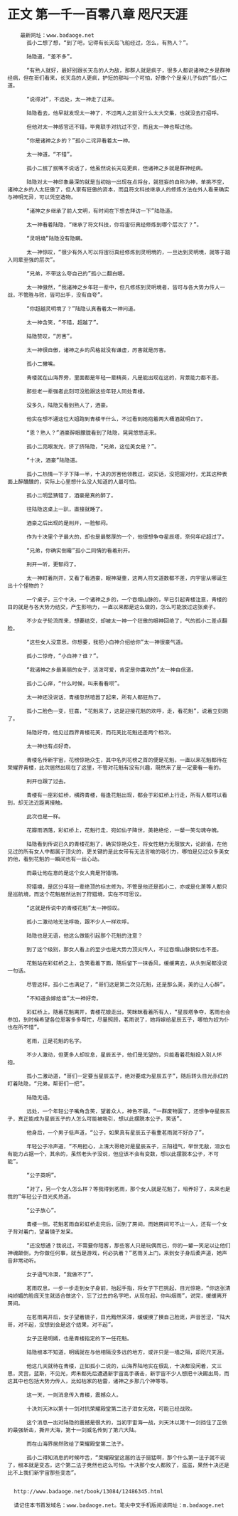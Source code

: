 # 正文 第一千一百零八章 咫尺天涯
        最新网址：www.badaoge.net
          孤小二想了想，“到了吧，记得有长天岛飞船经过，怎么，有熟人？”。
      
          陆隐道，“差不多”。
      
          “有熟人就好，最好别跟长天岛的人为敌，那群人就是疯子，很多人都说诸神之乡是群神经病，但在哥们看来，长天岛的人更疯，护短的那叫一个可怕，好像个个是亲儿子似的”孤小二道。
      
          “说得对”，不远处，太一神走了过来。
      
          陆隐看去，他早就发现太一神了，不过两人之前没什么太大交集，也就没去打招呼。
      
          但他对太一神感官还不错，毕竟联手对抗过不空，而且太一神也帮过他。
      
          “你是诸神之乡的？”孤小二诧异看着太一神。
      
          太一神道，“不错”。
      
          孤小二抿了抿嘴不说话了，他虽然说长天岛更疯，但诸神之乡就是群神经病。
      
          陆隐对太一神印象最深的就是当初始一出现在点将台，就狂妄的自称为神，单挑不空，诸神之乡的人太狂傲了，但人家有狂傲的资本，而且符文科技继承人的修炼方法在外人看来确实与神明无异，可以凭空造物。
      
          “诸神之乡继承了前人文明，有时间在下想去拜访一下”陆隐道。
      
          太一神看着陆隐，“继承了符文科技，你将宙衍真经修炼到哪个层次了？”。
      
          “灵明境”陆隐没有隐瞒。
      
          太一神惊叹，“很少有外人可以将宙衍真经修炼到灵明境的，一旦达到灵明境，就等于踏入同辈至强的层次”。
      
          “兄弟，不带这么夸自己的”孤小二翻白眼。
      
          太一神傲然，“我诸神之乡年轻一辈中，但凡修炼到灵明境者，皆可与各大势力传人一战，不管胜与败，皆可出手，没有自夸”。
      
          “你超越灵明境了？”陆隐认真看着太一神问道。
      
          太一神含笑，“不错，超越了”。
      
          陆隐赞叹，“厉害”。
      
          太一神很自傲，诸神之乡的风格就没有谦虚，厉害就是厉害。
      
          孤小二撇嘴。
      
          青楼就在山海界旁，里面都是年轻一辈精英，凡是能出现在这的，背景能力都不差。
      
          那些老一辈强者此刻可没脸跟这些年轻人同处青楼。
      
          没多久，陆隐又看到熟人了，酒豪。
      
          他实在想不通这位大姐跑到青楼干什么，不过看到她抱着两大桶酒就明白了。
      
          “恩？熟人？”酒豪醉眼朦胧看到了陆隐，晃晃悠悠走来。
      
          孤小二亮眼发光，挤了挤陆隐，“兄弟，这位美女是？”。
      
          “十决，酒豪”陆隐道。
      
          孤小二热情一下子下降一半，十决的厉害他领教过，说实话，没把握对付，尤其这种表面上醉醺醺的，实际上心里想什么没人知道的人最可怕。
      
          孤小二明显猜错了，酒豪是真的醉了。
      
          往陆隐这桌上一趴，直接就睡了。
      
          酒豪之后出现的是刑开，一脸郁闷。
      
          作为十决里个子最大的，却也是最憨厚的一个，他很想争夺星辰塔，奈何年纪超过了。
      
          “兄弟，你确实倒霉”孤小二同情的看着刑开。
      
          刑开一听，更郁闷了。
      
          太一神盯着刑开，又看了看酒豪，眼神凝重，这两人符文道数都不差，内宇宙从哪诞生出十个怪物的？
      
          一个桌子，三个十决，一个诸神之乡的，一个吞烟山脉的，早已引起青楼注意，青楼的目的就是与各大势力结交，产生影响力，一直以来都是这么做的，怎么可能放过这张桌子。
      
          不少女子轮流而来，想要结交，却被太一神一个狂傲的眼神回绝了，气的孤小二差点翻脸。
      
          “这些女人没意思，你想要，我把小白神介绍给你”太一神很豪气道。
      
          孤小二惊奇，“小白神？谁？”。
      
          “我诸神之乡最美丽的女子，活泼可爱，肯定是你喜欢的”太一神自信道。
      
          孤小二心痒，“什么时候，叫来看看呗”。
      
          太一神还没说话，青楼忽然喧嚣了起来，所有人都狂热了。
      
          孤小二脸色一变，狂喜，“花魁来了，这是迎接花魁的欢呼，走，看花魁”，说着立刻跑了。
      
          陆隐好奇，他见过西界青楼花芙，而花芙比花魁还差两个档次。
      
          太一神也有点好奇。
      
          青楼名传新宇宙，花榜惊艳众生，其中名列花榜之首的便是花魁，一直以来花魁都待在荣耀界青楼，此次居然出现在了这里，不管对花魁有没有兴趣，既然来了是一定要看一看的。
      
          刑开也跟了过去。
      
          青楼有一座彩虹桥，横跨青楼，每逢花魁出现，都会于彩虹桥上行走，所有人都可以看到，却无法近距离接触。
      
          此次也是一样。
      
          花瓣雨洒落，彩虹桥上，花魁行走，宛如仙子降世，美艳绝伦，一颦一笑勾魂夺魄。
      
          陆隐看到传说已久的青楼花魁了，确实惊艳众生，将女性魅力无限放大，论颜值，在他见过的所有女人中都属于顶尖的，更关键的是此女带有无法言喻的吸引力，哪怕是见过众多美女的他，看到花魁的一瞬间也有一丝心动。
      
          而最让他在意的是这个女人竟是狩猎境。
      
          狩猎境，是区分年轻一辈绝顶的标志修为，不管是他还是孤小二，亦或是化萧等人都只是巡航境，而这个花魁居然达到了狩猎境，实在不可思议。
      
          “这就是传说中的青楼花魁”太一神惊叹。
      
          孤小二激动地无法呼吸，跟不少人一样欢呼。
      
          陆隐也是无语，他这么做能引起那个花魁的注意？
      
          到了这个级别，那女人看上的至少也是大势力顶尖传人，不过吞烟山脉貌似也不差。
      
          花魁站在彩虹桥之上，含笑看着下面，随后留下一抹香风，缓缓离去，从头到尾都没说一句话。
      
          尽管这样，孤小二也满足了，“哥们这是第二次见花魁，还是那么美，美的让人心醉”。
      
          “不知道会嫁给谁”太一神好奇。
      
          彩虹桥上，随着花魁离开，青楼花娘走出，笑眯眯看着所有人，“星辰塔争夺，茗雨也会参加，到时候希望各位恩客多多帮忙，尽量照顾，茗雨说了，她将嫁给星辰五子，哪怕为奴为仆也在所不惜”。
      
          茗雨，正是花魁的名字。
      
          不少人激动，但更多人却叹息，星辰五子，他们是无望的，只能看着花魁投入别人怀抱。
      
          孤小二激动道，“哥们一定要当星辰五子，绝对要成为星辰五子”，随后转头目光赤红的盯着陆隐，“兄弟，帮哥们一把”。
      
          陆隐无语。
      
          远处，一个年轻公子嘴角含笑，望着众人，神色不屑，“一群废物罢了，还想争夺星辰五子，真正能成为星辰五子的人怎么可能被吸引，想以此摆脱本公子，笑话”。
      
          他身后，一个男子低声道，“公子，如果真有星辰五子看重茗雨就不好办了”。
      
          年轻公子冷声道，“不用担心，上清大哥绝对是星辰五子，三阳祖气，举世无敌，泪女也有能力占据一个，其余的，虽然老头子没说，但应该不会有变数，想以此摆脱本公子，不可能”。
      
          “公子英明”。
      
          “对了，另一个女人怎么样？等我得到茗雨，那个女人就是花魁了，培养好了，未来也是我的”年轻公子目光炙热道。
      
          “公子放心”。
      
          青楼一侧，花魁茗雨自彩虹桥走完后，回到了房间，而她房间可不止一人，还有一个女子背对着门，望着镜子发呆。
      
          “还没想通？我说过，不需要你陪客，那些客人只是玩偶而已，你的一颦一笑足以让他们神魂颠倒，为你做任何事，就当是游戏，何必执着？”茗雨关上门，来到女子身后柔声道，她声音非常动听。
      
          女子语气冷漠，“我做不了”。
      
          茗雨叹息，一步一步走到女子身前，抬起手指，将女子下巴挑起，目光惊艳，“你这张清纯娇媚的脸庞天生就适合做这个，忘了过去的名字吧，从现在起，你叫烟雨”，说完，缓缓离开房间。
      
          在茗雨离开后，女子望着镜子，目光黯然呆滞，缓缓摸了摸自己脸庞，声音苦涩，“陆大哥，对不起，没想到会是这个结果，对不起”。
      
          女子正是明嫣，也是青楼指定的下一任花魁。
      
          陆隐根本不知道，明嫣就在与他相隔没多远的地方，或许只是一墙之隔，却咫尺天涯。
      
          他这几天就待在青楼，正如孤小二说的，山海界陆地实在很乱，十决都没闲着，文三思，灵宫，蓝斯，不见光，烬禾都先后遭遇新宇宙高手袭击，新宇宙不少人想把十决踢出局，而这其中也包括大势力传人，比如枯家的枯雷，诸神之乡那几个神等等。
      
          这一天，一则消息传入青楼，震撼众人。
      
          十决刘天沐以第十一剑对抗荣耀殿堂第二法子泪女无效，可能已经战败。
      
          这个消息一出对陆隐的震撼是很大的，当初宇宙海一战，刘天沐以第十一剑挡住了芷依的最强斩击，撕开大海，第十一剑威名传到了第六大陆。
      
          而在山海界居然败给了荣耀殿堂第二法子。
      
          孤小二得知消息的时候咋舌，“荣耀殿堂这届的法子挺猛啊，那个什么第一法子就不说了，根本就是变态，这个第二法子竟然也这么可怕，十决那个女人都败了，滋滋，果然十决还是比不上我们新宇宙那些变态”。
      
      
      http://www.badaoge.net/book/13084/12486345.html
      
      请记住本书首发域名：www.badaoge.net。笔尖中文手机版阅读网址：m.badaoge.net